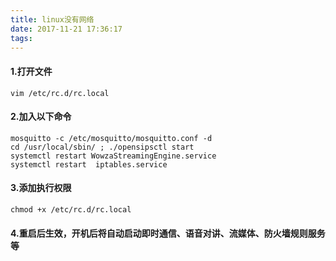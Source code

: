 ```yaml
---
title: linux没有网络
date: 2017-11-21 17:36:17
tags:
---
```

#### 1.打开文件

```
vim /etc/rc.d/rc.local
```

#### 2.加入以下命令

```
mosquitto -c /etc/mosquitto/mosquitto.conf -d
cd /usr/local/sbin/ ; ./opensipsctl start
systemctl restart WowzaStreamingEngine.service
systemctl restart  iptables.service
```


#### 3.添加执行权限

```
chmod +x /etc/rc.d/rc.local
```

 


#### 4.重启后生效，开机后将自动启动即时通信、语音对讲、流媒体、防火墙规则服务等


